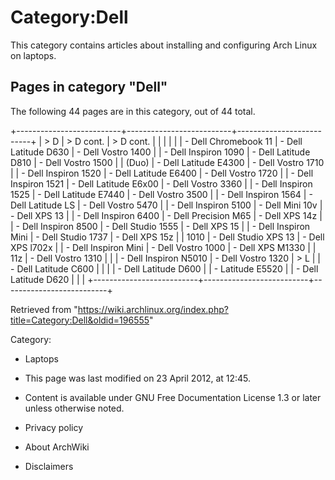 Category:Dell
=============

This category contains articles about installing and configuring Arch
Linux on laptops.

Pages in category "Dell"
------------------------

The following 44 pages are in this category, out of 44 total.

+--------------------------+--------------------------+--------------------------+
| > D                      | > D cont.                | > D cont.                |
|                          |                          |                          |
| -   Dell Chromebook 11   | -   Dell Latitude D630   | -   Dell Vostro 1400     |
| -   Dell Inspiron 1090   | -   Dell Latitude D810   | -   Dell Vostro 1500     |
|     (Duo)                | -   Dell Latitude E4300  | -   Dell Vostro 1710     |
| -   Dell Inspiron 1520   | -   Dell Latitude E6400  | -   Dell Vostro 1720     |
| -   Dell Inspiron 1521   | -   Dell Latitude E6x00  | -   Dell Vostro 3360     |
| -   Dell Inspiron 1525   | -   Dell Latitude E7440  | -   Dell Vostro 3500     |
| -   Dell Inspiron 1564   | -   Dell Latitude LS     | -   Dell Vostro 5470     |
| -   Dell Inspiron 5100   | -   Dell Mini 10v        | -   Dell XPS 13          |
| -   Dell Inspiron 6400   | -   Dell Precision M65   | -   Dell XPS 14z         |
| -   Dell Inspiron 8500   | -   Dell Studio 1555     | -   Dell XPS 15          |
| -   Dell Inspiron Mini   | -   Dell Studio 1737     | -   Dell XPS 15z         |
|     1010                 | -   Dell Studio XPS 13   | -   Dell XPS l702x       |
| -   Dell Inspiron Mini   | -   Dell Vostro 1000     | -   Dell XPS M1330       |
|     11z                  | -   Dell Vostro 1310     |                          |
| -   Dell Inspiron N5010  | -   Dell Vostro 1320     | > L                      |
| -   Dell Latitude C600   |                          |                          |
| -   Dell Latitude D600   |                          | -   Latitude E5520       |
| -   Dell Latitude D620   |                          |                          |
+--------------------------+--------------------------+--------------------------+

Retrieved from
"https://wiki.archlinux.org/index.php?title=Category:Dell&oldid=196555"

Category:

-   Laptops

-   This page was last modified on 23 April 2012, at 12:45.
-   Content is available under GNU Free Documentation License 1.3 or
    later unless otherwise noted.
-   Privacy policy
-   About ArchWiki
-   Disclaimers
